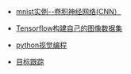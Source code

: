 
+ [mnist实例--卷积神经网络(CNN）](http://www.cnblogs.com/denny402/p/5853538.html)  
+ [Tensorflow构建自己的图像数据集](http://blog.csdn.net/csuzhaoqinghui/article/details/51377941)  

+ [python视觉编程](http://yongyuan.name/pcvwithpython/chapter1.html)  
+ [目标跟踪](https://github.com/thautwarm/Recognition/tree/master/PedestrianRecognition)  
